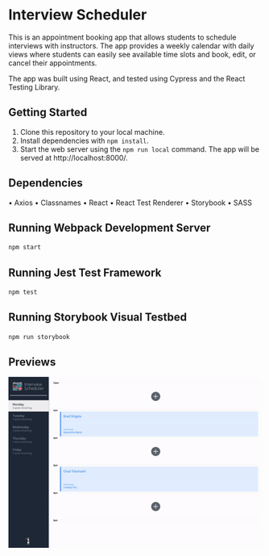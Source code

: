 # Interview Scheduler

This is an appointment booking app that allows students to schedule interviews with instructors. The app provides a weekly calendar with daily views where students can easily see available time slots and book, edit, or cancel their appointments.

The app was built using React, and tested using Cypress and the React Testing Library.

## Getting Started

1. Clone this repository to your local machine.
2. Install dependencies with `npm install`.
3. Start the web server using the `npm run local` command. The app will be served at http://localhost:8000/.

## Dependencies

• Axios
• Classnames
• React
• React Test Renderer
• Storybook
• SASS

## Running Webpack Development Server

```sh
npm start
```

## Running Jest Test Framework

```sh
npm test
```

## Running Storybook Visual Testbed

```sh
npm run storybook
```

## Previews
!["Scheduler Demo"](https://github.com/cchand-vanc/scheduler/blob/master/docs/demo.gif?raw=true)


